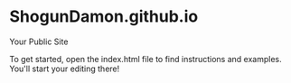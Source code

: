 ShogunDamon.github.io
=====================

Your Public Site

To get started, open the index.html file to find instructions and examples. You'll start your editing there!
